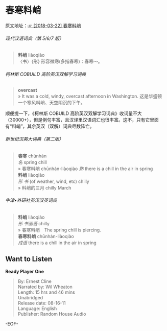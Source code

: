 # 春寒料峭  
  原文地址：[☞ [2018-03-22] 春寒料峭 ](https://mp.weixin.qq.com/s/ui76jcY0dHTGr5aHA_pO1Q)  

###### 现代汉语词典（第 5/6/7 版）  
>**料峭** liàoqiào 　  
〈书〉{形} 形容微寒(多指春寒)：春寒～。  
  
###### 柯林斯 COBUILD 高阶英汉双解学习词典  
>**overcast**  
» It was a cold, windy, overcast afternoon in Washington. 这是华盛顿一个寒风料峭、天空阴沉的下午。  
  
顺便提一下，《柯林斯 COBUILD 高阶英汉双解学习词典》收词量不大（30000+），但是例句丰富，且汉译里汉语词汇也很丰富。这不，只有它里面有“料峭”，其余英汉（双解）词典尽数阵亡。  
  
###### 新世纪汉英大词典（第二版）  
>**春寒** chūnhán  
*名* spring chill  
» 春寒料峭 chūnhán-liàoqiào *熟* there is a chill in the air in spring  
**料峭** liàoqiào  
*形* *书* (of weather, wind, etc) chilly  
» 料峭的三月 chilly March  
  
###### 牛津•外研社英汉汉英词典  
>**料峭** liàoqiào  
*形* *书面语* chilly  
» 春寒料峭　The spring chill is piercing.  
**春寒料峭** chūnhán-liàoqiào  
*成语* there is a chill in the air in spring  
  
## Want to Listen  
**Ready Player One**  
>By: Ernest Cline  
Narrated by: Wil Wheaton  
Length: 15 hrs and 46 mins  
Unabridged  
Release date: 08-16-11  
Language: English  
Publisher: Random House Audio  
  
-EOF-  
